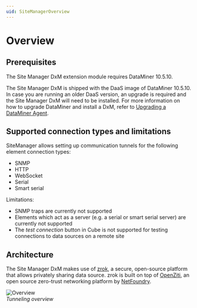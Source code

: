 ```yaml
---
uid: SiteManagerOverview
---
```


# Overview

## Prerequisites

The Site Manager DxM extension module requires DataMiner 10.5.10.

The Site Manager DxM is shipped with the DaaS image of DataMiner 10.5.10. In case you are running an older DaaS version, an upgrade is required and the Site Manager DxM will need to be installed. For more information on how to upgrade DataMiner and install a DxM, refer to [Upgrading a DataMiner Agent](xef:Upgrading_a_DataMiner_Agent).

## Supported connection types and limitations

SiteManager allows setting up communication tunnels for the following element connection types:

- SNMP
- HTTP
- WebSocket
- Serial
- Smart serial

Limitations:

- SNMP traps are currently not supported
- Elements which act as a server (e.g. a serial or smart serial server) are currently not supported
- The *test connection* button in Cube is not supported for testing connections to data sources on a remote site

## Architecture

The Site Manager DxM makes use of [zrok](https://zrok.io/), a secure, open-source platform that allows privately sharing data source. zrok is built on top of [OpenZiti](https://openziti.io/), an open source zero-trust networking platform by [NetFoundry](https://netfoundry.io/).

![Overview](~/dataminer/images/SiteManagerOverview.png)<br>*Tunneling overview*
